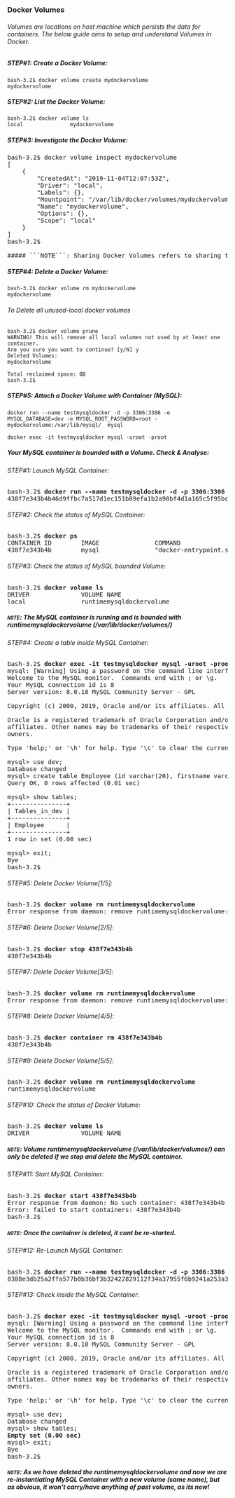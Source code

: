 ### Docker Volumes

###### Volumes are locations on host machine which persists the data for containers. The below guide aims to setup and understand Volumes in Docker.

##### STEP#1: Create a Docker Volume:
```
bash-3.2$ docker volume create mydockervolume
mydockervolume
```

##### STEP#2: List the Docker Volume:
```
bash-3.2$ docker volume ls
local               mydockervolume
```

##### STEP#3: Investigate the Docker Volume:
<pre>
bash-3.2$ docker volume inspect mydockervolume
[
    {
        "CreatedAt": "2019-11-04T12:07:53Z",
        "Driver": "local",
        "Labels": {},
        "Mountpoint": "/var/lib/docker/volumes/mydockervolume/_data",
        "Name": "mydockervolume",
        "Options": {},
        "Scope": "local"
    }
]
bash-3.2$ 

##### ```NOTE```: Sharing Docker Volumes refers to sharing this location: /var/lib/docker/volumes/mydockervolume/_data  
</pre>
##### STEP#4: Delete a Docker Volume:
```
bash-3.2$ docker volume rm mydockervolume
mydockervolume
```
###### To Delete all unused-local docker volumes

```
bash-3.2$ docker volume prune
WARNING! This will remove all local volumes not used by at least one container.
Are you sure you want to continue? [y/N] y
Deleted Volumes:
mydockervolume

Total reclaimed space: 0B
bash-3.2$ 

```
##### STEP#5: Attach a Docker Volume with Container (MySQL):
```
docker run --name testmysqldocker -d -p 3306:3306 -e MYSQL_DATABASE=dev -e MYSQL_ROOT_PASSWORD=root -mydockervolume:/var/lib/mysql/  mysql
```
```
docker exec -it testmysqldocker mysql -uroot -proot
```
##### *Your MySQL container is bounded with a Volume. Check & Analyse:*
###### *STEP#1: Launch MySQL Container:*
<pre>
bash-3.2$ <b>docker run --name testmysqldocker -d -p 3306:3306 -e MYSQL_DATABASE=dev -e MYSQL_ROOT_PASSWORD=root -v runtimemysqldockervolume:/var/lib/mysql/  mysql </b>
438f7e343b4b46d9ffbc7a517d1ec151b89efa1b2a90bf4d1a165c5f95bc4ee8
</pre>
###### *STEP#2: Check the status of MySQL Container:*
<pre>
bash-3.2$ <b>docker ps </b> 
CONTAINER ID        IMAGE               COMMAND                  CREATED             STATUS              PORTS                               NAMES
438f7e343b4b        mysql               "docker-entrypoint.s…"   5 seconds ago       Up 3 seconds        0.0.0.0:3306->3306/tcp, 33060/tcp   testmysqldocker
</pre>
###### *STEP#3: Check the status of MySQL bounded Volume:*
<pre>
bash-3.2$ <b>docker volume ls </b> 
DRIVER              VOLUME NAME
local               runtimemysqldockervolume
</pre>
##### *```NOTE```: The MySQL container is running and is bounded with runtimemysqldockervolume (/var/lib/docker/volumes/)*
###### *STEP#4: Create a table inside MySQL Container:*
<pre>
bash-3.2$ <b>docker exec -it testmysqldocker mysql -uroot -proot </b> 
mysql: [Warning] Using a password on the command line interface can be insecure.
Welcome to the MySQL monitor.  Commands end with ; or \g.
Your MySQL connection id is 8
Server version: 8.0.18 MySQL Community Server - GPL

Copyright (c) 2000, 2019, Oracle and/or its affiliates. All rights reserved.

Oracle is a registered trademark of Oracle Corporation and/or its
affiliates. Other names may be trademarks of their respective
owners.

Type 'help;' or '\h' for help. Type '\c' to clear the current input statement.

mysql> use dev;
Database changed
mysql> create table Employee (id varchar(20), firstname varchar(20));
Query OK, 0 rows affected (0.01 sec)

mysql> show tables;
+---------------+
| Tables_in_dev |
+---------------+
| Employee      |
+---------------+
1 row in set (0.00 sec)

mysql> exit;
Bye
bash-3.2$ 
</pre>
###### *STEP#5: Delete Docker Volume[1/5]:*
<pre>
bash-3.2$ <b>docker volume rm runtimemysqldockervolume </b> 
Error response from daemon: remove runtimemysqldockervolume: volume is in use - [438f7e343b4b46d9ffbc7a517d1ec151b89efa1b2a90bf4d1a165c5f95bc4ee8]
</pre>
###### *STEP#6: Delete Docker Volume[2/5]:*
<pre>
bash-3.2$ <b>docker stop 438f7e343b4b </b> 
438f7e343b4b
</pre>
###### *STEP#7: Delete Docker Volume[3/5]:*
<pre>
bash-3.2$ <b>docker volume rm runtimemysqldockervolume </b> 
Error response from daemon: remove runtimemysqldockervolume: volume is in use - [438f7e343b4b46d9ffbc7a517d1ec151b89efa1b2a90bf4d1a165c5f95bc4ee8]
</pre>
###### *STEP#8: Delete Docker Volume[4/5]:*
<pre>
bash-3.2$ <b>docker container rm 438f7e343b4b </b> 
438f7e343b4b
</pre>
###### *STEP#9: Delete Docker Volume[5/5]:*
<pre>
bash-3.2$ <b>docker volume rm runtimemysqldockervolume </b> 
runtimemysqldockervolume
</pre>
###### *STEP#10: Check the status of Docker Volume:*
<pre>
bash-3.2$ <b>docker volume ls </b> 
DRIVER              VOLUME NAME
</pre>
##### *```NOTE```: Volume runtimemysqldockervolume (/var/lib/docker/volumes/) can only be deleted if we stop and delete the MySQL container.*
###### *STEP#11: Start MySQL Container:*
<pre>
bash-3.2$ <b>docker start 438f7e343b4b </b> 
Error response from daemon: No such container: 438f7e343b4b
Error: failed to start containers: 438f7e343b4b
bash-3.2$ 
</pre>
##### *```NOTE```: Once the container is deleted, it cant be re-started.*
###### *STEP#12: Re-Launch MySQL Container:*
<pre>
bash-3.2$ <b>docker run --name testmysqldocker -d -p 3306:3306 -e MYSQL_DATABASE=dev -e MYSQL_ROOT_PASSWORD=root -v runtimemysqldockervolume:/var/lib/mysql/  mysql </b> 
8388e3db25a2ffa577b0b36bf3b32422829112f34a37955f6b9241a253a32af3
</pre>
###### *STEP#13: Check inside the MySQL Container:*
<pre>
bash-3.2$ <b>docker exec -it testmysqldocker mysql -uroot -proot </b> 
mysql: [Warning] Using a password on the command line interface can be insecure.
Welcome to the MySQL monitor.  Commands end with ; or \g.
Your MySQL connection id is 8
Server version: 8.0.18 MySQL Community Server - GPL

Copyright (c) 2000, 2019, Oracle and/or its affiliates. All rights reserved.

Oracle is a registered trademark of Oracle Corporation and/or its
affiliates. Other names may be trademarks of their respective
owners.

Type 'help;' or '\h' for help. Type '\c' to clear the current input statement.

mysql> use dev;
Database changed
mysql> show tables;
<b>Empty set (0.00 sec) </b> 
mysql> exit;
Bye
bash-3.2$ 
</pre>
##### *```NOTE```: As we have deleted the runtimemysqldockervolume and now we are re-instantiating  MySQL Container with a new volume (same name), but as obvious, it won't carry/have anything of past volume, as its new!*
</pre>




